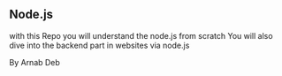 ## Node.js
with this Repo you will understand the node.js from scratch
You will also dive into the backend part in websites via node.js




By Arnab Deb
 
 
